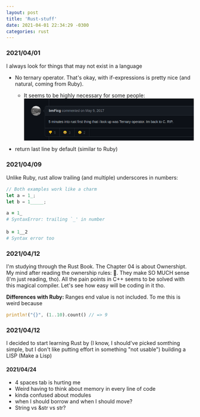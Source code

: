 ```yaml
---
layout: post
title: 'Rust-stuff'
date: 2021-04-01 22:34:29 -0300
categories: rust
---
```


### 2021/04/01

I always look for things that may not exist in a language

- No ternary operator. That's okay, with if-expressions is pretty nice (and natural, coming from Ruby).

  - It seems to be highly necessary for some people:
    <img loading="lazy" style="display: block; margin: 0 auto;" src="/assets/img/rust.png" alt="">

- return last line by default (similar to Ruby)

### 2021/04/09

Unlike Ruby, rust allow trailing (and multiple) underscores in numbers:

```rust
// Both examples work like a charm
let a = 1_;
let b = 1_____;
```

```ruby
a = 1_
# SyntaxError: trailing `_' in number

b = 1__2
# Syntax error too
```

### 2021/04/12

I'm studying through the Rust Book. The Chapter 04 is about Ownershipt. My mind after reading the
ownership rules: 🤯. They make SO MUCH sense (I'm just reading, tho). All the pain points in C++
seems to be solved with this magical compiler. Let's see how easy will be coding in it tho.

**Differences with Ruby:** Ranges end value is not included. To me this is weird because

```rust
println!("{}", (1..10).count() // => 9
```

### 2021/04/12

I decided to start learning Rust by (I know, I should've picked somthing simple, but I don't like
putting effort in something "not usable") building a LISP (Make a Lisp)

#### 2021/04/24

- 4 spaces tab is hurting me
- Weird having to think about memory in every line of code
- kinda confused about modules
- when I should borrow and when I should move?
- String vs &str vs str?
